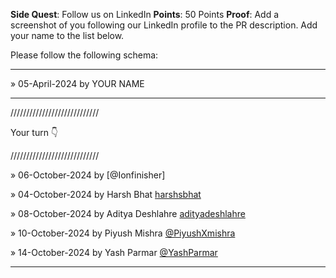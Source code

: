 **Side Quest**: Follow us on LinkedIn
**Points**: 50 Points
**Proof**: Add a screenshot of you following our LinkedIn profile to the PR description. Add your name to the list below.

Please follow the following schema:

---

» 05-April-2024 by YOUR NAME

---

////////////////////////////

Your turn 👇

////////////////////////////


» 06-October-2024 by [@Ionfinisher]

» 04-October-2024 by Harsh Bhat [harshsbhat](https://www.linkedin.com/in/harshsbhat/)

» 08-October-2024 by Aditya Deshlahre [adityadeshlahre](https://www.linkedin.com/in/adityadeshlahre/)

» 10-October-2024 by Piyush Mishra [@PiyushXmishra](https://www.linkedin.com/in/piyushXmishra/)

» 14-October-2024 by Yash Parmar [@YashParmar](https://www.linkedin.com/in/yashmlengineer/)

---
